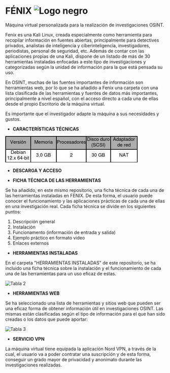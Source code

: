 # FÉNIX      <img src="https://github.com/CMIvan6/FENIX/blob/main/TABLAS%20E%20IM%C3%81GENES/logo%20negro.png" alt="Logo negro" width="200"/>
Máquina virtual personalizada para la realización de investigaciones OSINT.

Fenix es una Kali Linux, creada especialmente como herramienta para recopilar información en fuentes abiertas, principalmente para detectives privados, analistas de inteligencia y ciberinteligencia, investigadores, periodistas, personal de seguridad, etc. Además de contar con las aplicaciones propias de una Kali, dispone de un listado de más de 30 herramientas instaladas enfocadas a este tipo de investigaciones y categorizadas según la unidad de información para la que está pensada su uso.

En OSINT, muchas de las fuentes importantes de información son herramientas web, por lo que se ha añadido a Fenix una carpeta con una lista clasificada de las herramientas y fuentes de datos más importantes, principalmente a nivel español, con el acceso directo a cada una de ellas desde el propio Escritorio de la máquina virtual.

Es importante que el investigador adapte la máquina a sus necesidades y gustos.

- **CARACTERÍSTICAS TÉCNICAS**

![Tabla 1](https://github.com/CMIvan6/FENIX/blob/main/TABLAS%20E%20IM%C3%81GENES/Tabla-caracter%C3%ADsticas-generales.jpg)



- **DESCARGA Y ACCESO**








- **FICHA TÉCNICA DE LAS HERRAMIENTAS**

Se ha añadido, en este mismo repositorio, una ficha técnica de cada una de las herramientas instaladas en FENIX. De esta forma, el usuario puede conocer el funcionamiento y las aplicaciones prácticas de cada una de ellas en una investigación real. Cada ficha técnica se divide en los siguientes puntos:

   1. Descripción general
   2. Instalación
   3. Funcionamento (información de entrada y salida)
   4. Ejemplo práctico en formato video
   5. Enlaces externos
  


- **HERRAMIENTAS INSTALADAS**

En el carpeta "HERRAMIENTAS INSTALADAS" de este repositorio, se ha incluido una ficha técnica sobre la instalación y el funcionamiento de cada una de las herramientas para un uso eficaz de estas.

![Tabla 2](https://github.com/CMIvan6/FENIX/blob/main/TABLAS%20E%20IM%C3%81GENES/Tabla-herramientas-instaladas.jpg)


- **HERRAMIENTAS WEB**

Se ha seleccionado una lista de herramientas y sitios web que pueden ser una eficaz forma de obtener información útil en investigaciones OSINT. Las mismas están clasificadas según el tipo de información para el que han sido creadas o los datos que puede aportar:

![Tabla 3](https://github.com/CMIvan6/FENIX/blob/main/TABLAS%20E%20IM%C3%81GENES/Tabla%20herramientas%20web.jpg)


- **SERVICIO VPN**

La máquina virtual tiene equipada la aplicación Nord VPN, a través de la cual, el usuario va a poder contratar una suscripción y de esta forma, conseguir un grado mayor de privacidad y anonimato durante las investigaciones realizadas.
